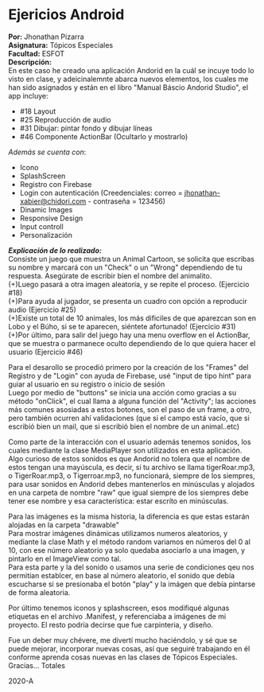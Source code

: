 # Ejericios Android

**Por:** Jhonathan Pizarra\
**Asignatura:** Tópicos Especiales\
**Facultad:** ESFOT\
**Descripción:**\
En este caso he creado una aplicación Andorid en la cuál se incuye todo lo visto en clase, y adeicinalemnte abarca nuevos elementos, los cuales me han sido asignados y están en el libro "Manual Báscio Andorid Studio", el app incluye:
* #18 Layout 
* #25 Reproducción de audio 
* #31 Dibujar: pintar fondo y dibujar líneas 
* #46 Componente ActionBar (Ocultarlo y mostrarlo) 

*Además se cuenta con*:
* Icono
* SplashScreen
* Registro con Firebase
* Login con autenticación  (Creedenciales: correo = jhonathan-xabier@chidori.com  - contraseña = 123456)
* Dinamic Images
* Responsive Design
* Input controll
* Personalización

***Explicación de lo realizado:***\
Consiste un juego que muestra un Animal Cartoon, se solicita que escribas su nombre y marcará con un "Check" o un "Wrong" dependiendo de tu respuesta. Asegúrate de escribir bien el nombre del animalito.\
(+)Luego pasará a otra imagen aleatoria, y se repite el proceso. (Ejercicio #18)\
(+)Para ayuda al jugador, se presenta un cuadro con opción a reproducir audio (Ejercicio #25)\
(+)Existe un total de 10 animales, los más dificiles de que aparezcan son en Lobo y el Búho, si se te aparecen, siéntete afortunado! (Ejercicio #31)\
(+)Por último, para salir del juego hay una menu overflow en el ActionBar, que se muestra o parmanece oculto dependiendo de lo que quiera hacer el usuario (Ejercicio #46)

Para el desarollo se procedió primero por la creación de los "Frames" del Registro y de "Login" con ayuda de Firebase, usé "input de tipo hint" para guiar al usuario en su registro o inicio de sesión\
Luego por medio de "buttons" se inicia una acción como gracias a su método "onClick", el cual llama a alguna función del "Activity"; las acciones más comunes asosiadas a estos botones, son el paso de un frame, a otro, pero también ocurren ahí validaciones (que si el campo está vacío, que si escribió bien un mail, que si escribió bien el nombre de un animal..etc)

Como parte de la interacción con el usuario además tenemos sonidos, los cuales mediante la clase MediaPlayer son utilizados en esta aplicación. Algo curioso de estos sonidos es que Andorid no tolera que el nombre de estos tengan una mayúscula, es decir, si tu archivo se llama  tigerRoar.mp3, o TigerRoar.mp3, o Tigerroar.mp3, no funcionará, siempre de los siempres, para usar sonidos en Andorid debes mantenerlos en minúsculas y alojados en una carpeta de nombre "raw" que igual siempre de los siempres debe tener ese nombre y esa característica: estar escríto en minúsculas.

Para las imágenes es la misma historia, la diferencia es que estas estarán alojadas en la carpeta "drawable"\
Para mostrar imágenes dinámicas utilizamos numeros aleatorios, y mediante la clase Math y el método random variamos en números del 0 al 10, con ese número aleatorio ya solo quedaba asociarlo a una imagen, y pintarlo en el ImageView como tal.\
Para esta parte y la del sonido o usamos una serie de condiciones qeu nos permitían establcer, en base al número aleatorio, el sonido que debía escucharse si se presionaba el botón "play" y la imágen que debía pintarse de forma aleatoria.

Por último tenemos iconos y splashscreen, esos modifiqué algunas etiquetas en el archivo .Manifest, y referenciaba a imágenes de mi proyecto. El resto podría decirse que fue carpinteria, y diseño.

Fue un deber muy chévere, me divertí mucho haciéndolo, y sé que se puede mejorar, incorporar nuevas cosas, así que seguiré trabajando en él conforme aprenda cosas nuevas en las clases de Tópicos Especiales.\
Gracias... Totales

2020-A
